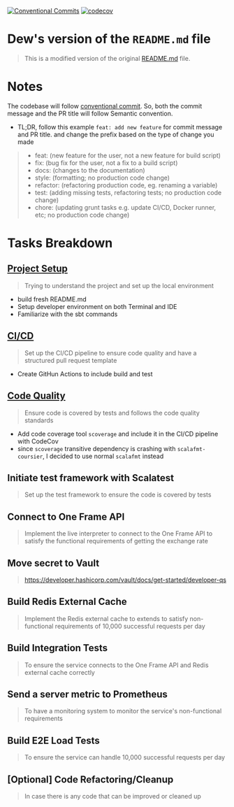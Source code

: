 [![Conventional Commits](https://img.shields.io/badge/Conventional%20Commits-1.0.0-%23FE5196?logo=conventionalcommits&logoColor=white)](https://conventionalcommits.org)
[![codecov](https://codecov.io/github/wichayutdew/paidy-assignment/graph/badge.svg?token=JF4LSGB9B6)](https://codecov.io/github/wichayutdew/paidy-assignment)

# Dew's version of the `README.md` file
> This is a modified version of the original [README.md](OLD_README.md) file.

# Notes
The codebase will follow [conventional commit](https://www.conventionalcommits.org/en/v1.0.0/). So, both the commit message and the PR title will follow Semantic convention.
  - TL;DR, follow this example `feat: add new feature` for commit message and PR title. and change the prefix based on the type of change you made
  >   - feat: (new feature for the user, not a new feature for build script)
  >   - fix: (bug fix for the user, not a fix to a build script)
  >   - docs: (changes to the documentation)
  >   - style: (formatting; no production code change)
  >   - refactor: (refactoring production code, eg. renaming a variable)
  >   - test: (adding missing tests, refactoring tests; no production code change)
  >   - chore: (updating grunt tasks e.g. update CI/CD, Docker runner, etc; no production code change)

# Tasks Breakdown
## [Project Setup](https://github.com/wichayutdew/paidy-assignment/pull/1)
> Trying to understand the project and set up the local environment
- build fresh README.md
- Setup developer environment on both Terminal and IDE
- Familiarize with the sbt commands
## [CI/CD](https://github.com/wichayutdew/paidy-assignment/pull/2)
> Set up the CI/CD pipeline to ensure code quality and have a structured pull request template
- Create GitHun Actions to include build and test
## [Code Quality](https://github.com/wichayutdew/paidy-assignment/pull/3)
> Ensure code is covered by tests and follows the code quality standards
- Add code coverage tool `scoverage` and include it in the CI/CD pipeline with CodeCov
- since `scoverage` transitive dependency is crashing with `scalafmt-coursier`, I decided to use normal `scalafmt` instead
## Initiate test framework with Scalatest
> Set up the test framework to ensure the code is covered by tests
## Connect to One Frame API
> Implement the live interpreter to connect to the One Frame API to satisfy the functional requirements of getting the exchange rate
## Move secret to Vault
> https://developer.hashicorp.com/vault/docs/get-started/developer-qs
## Build Redis External Cache
> Implement the Redis external cache to extends to satisfy non-functional requirements of 10,000 successful requests per day
## Build Integration Tests
> To ensure the service connects to the One Frame API and Redis external cache correctly
##  Send a server metric to Prometheus
> To have a monitoring system to monitor the service's non-functional requirements
## Build E2E Load Tests
> To ensure the service can handle 10,000 successful requests per day
## [Optional] Code Refactoring/Cleanup
> In case there is any code that can be improved or cleaned up
